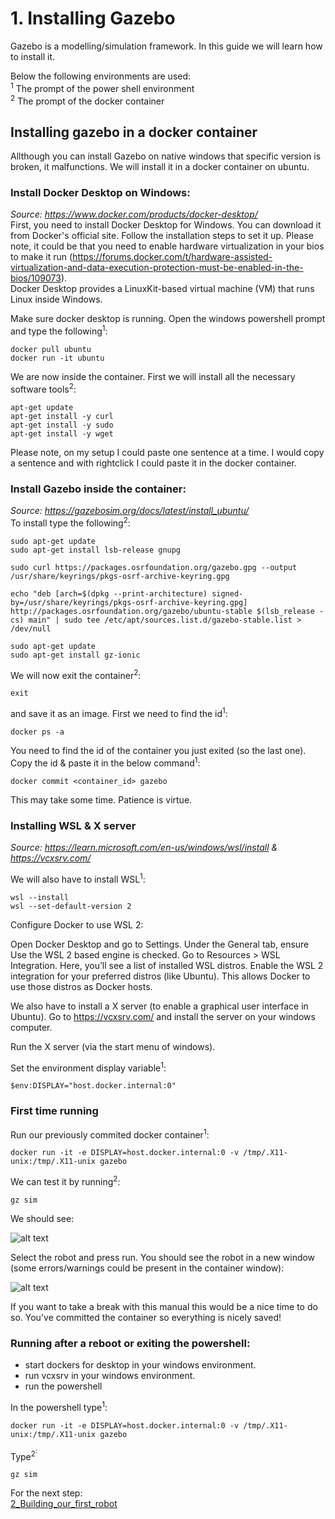 # 1. Installing Gazebo
Gazebo is a modelling/simulation framework. In this guide we will learn how to install it. 

Below the following environments are used:<br>
<sup>1</sup> The prompt of the power shell environment<br>
<sup>2</sup> The prompt of the docker container<br>

## Installing gazebo in a docker container
Allthough you can install Gazebo on native windows that specific version is broken, it malfunctions. We will install it in a docker container on ubuntu. 

### Install Docker Desktop on Windows:
*Source: https://www.docker.com/products/docker-desktop/<br>*
First, you need to install Docker Desktop for Windows. You can download it from Docker's official site.
Follow the installation steps to set it up. Please note, it could be that you need to enable hardware virtualization in your bios to make it run (https://forums.docker.com/t/hardware-assisted-virtualization-and-data-execution-protection-must-be-enabled-in-the-bios/109073).   
Docker Desktop provides a LinuxKit-based virtual machine (VM) that runs Linux inside Windows. 

Make sure docker desktop is running. 
Open the windows powershell prompt and type the following<sup>1</sup>:

~~~
docker pull ubuntu
docker run -it ubuntu
~~~
We are now inside the container. First we will install all the necessary software tools<sup>2</sup>:
~~~
apt-get update
apt-get install -y curl
apt-get install -y sudo
apt-get install -y wget
~~~
Please note, on my setup I could paste one sentence at a time. I would copy a sentence and with rightclick I could paste it in the docker container.

### Install Gazebo inside the container:
*Source: https://gazebosim.org/docs/latest/install_ubuntu/<br>*
To install type the following<sup>2</sup>:
~~~
sudo apt-get update
sudo apt-get install lsb-release gnupg

sudo curl https://packages.osrfoundation.org/gazebo.gpg --output /usr/share/keyrings/pkgs-osrf-archive-keyring.gpg

echo "deb [arch=$(dpkg --print-architecture) signed-by=/usr/share/keyrings/pkgs-osrf-archive-keyring.gpg] http://packages.osrfoundation.org/gazebo/ubuntu-stable $(lsb_release -cs) main" | sudo tee /etc/apt/sources.list.d/gazebo-stable.list > /dev/null

sudo apt-get update
sudo apt-get install gz-ionic
~~~~
We will now exit the container<sup>2</sup>:
~~~
exit
~~~
and save it as an image. First we need to  find the id<sup>1</sup>:
~~~
docker ps -a
~~~
You need to find the id of the container you just exited (so the last one).<br>
Copy the id & paste it in the below command<sup>1</sup>:
~~~
docker commit <container_id> gazebo
~~~
This may take some time. Patience is virtue.

### Installing WSL & X server
*Source: https://learn.microsoft.com/en-us/windows/wsl/install & https://vcxsrv.com/*

We will also have to install WSL<sup>1</sup>:
~~~
wsl --install
wsl --set-default-version 2
~~~
Configure Docker to use WSL 2:

Open Docker Desktop and go to Settings.
Under the General tab, ensure Use the WSL 2 based engine is checked.
Go to Resources > WSL Integration. Here, you’ll see a list of installed WSL distros.
Enable the WSL 2 integration for your preferred distros (like Ubuntu). This allows Docker to use those distros as Docker hosts.

We also have to install a X server (to enable a graphical user interface in Ubuntu). Go to https://vcxsrv.com/ and install the server on your windows computer. 

Run the X server (via the start menu of windows).

Set the environment display variable<sup>1</sup>:
~~~
$env:DISPLAY="host.docker.internal:0"
~~~

### First time running

Run our previously commited docker container<sup>1</sup>:
~~~
docker run -it -e DISPLAY=host.docker.internal:0 -v /tmp/.X11-unix:/tmp/.X11-unix gazebo
~~~

We can test it by running<sup>2</sup>:
~~~
gz sim
~~~
We should see:

![alt text](images/image-4.png)

Select the robot and press run. You should see the robot in a new window (some errors/warnings could be present in the container window):

![alt text](images/image-5.png)

If you want to take a break with this manual this would be a nice time to do so. You've committed the container so everything is nicely saved! 

### Running after a reboot or exiting the powershell:

- start dockers for desktop in your windows environment.
- run vcxsrv in your windows environment.
- run the powershell

In the powershell type<sup>1</sup>:
~~~ 
docker run -it -e DISPLAY=host.docker.internal:0 -v /tmp/.X11-unix:/tmp/.X11-unix gazebo
~~~


Type<sup>2<sup>:
~~~
gz sim
~~~


For the next step:  
[2_Building_our_first_robot](./2_Building_our_first_robot.md)
